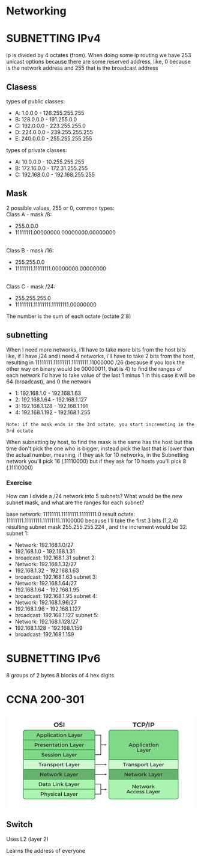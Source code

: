 # Networking

# SUBNETTING IPv4

ip is divided by 4 octates (from). When doing some ip routing we have 253 unicast options because there are some reserved address, like, 0 because is the network address and 255 that is the broadcast address

## Clasess
types of public classes:
 - A: 1.0.0.0 - 126.255.255.255
 - B: 128.0.0.0 - 191.255.0.0
 - C: 192.0.0.0 - 223.255.255.0
 - D: 224.0.0.0 - 239.255.255.255
 - E: 240.0.0.0 - 255.255.255.255

types of private classes:
 - A: 10.0.0.0 - 10.255.255.255
 - B: 172.16.0.0 - 172.31.255.255
 - C: 192.168.0.0 - 192.168.255.255

## Mask

2 possible values, 255 or 0, 
common types:
<br> Class A - mask /8:
- 255.0.0.0
- 11111111.00000000.00000000.00000000

<br> Class B - mask /16:
- 255.255.0.0
- 11111111.11111111.00000000.00000000

<br> Class C - mask /24:
- 255.255.255.0
- 11111111.11111111.11111111.00000000



The number is the sum of each octate (octate 2`8)

## subnetting
When I need more networks, i'll have to take more bits from the host bits
like, if I have /24 and i need 4 networks, i'll have to take 2 bits from the host, resulting in 11111111.11111111.11111111.11000000 /26 (because if you look the other way on binary would be 00000011, that is 4)
to find the ranges of each network I'd have to take value of the last 1 minus 1 in this case it will be 64 (broadcast), and 0 the network
 - 1: 192.168.1.0 - 192.168.1.63
 - 2: 192.168.1.64 - 192.168.1.127
 - 3: 192.168.1.128 - 192.168.1.191
 - 4: 192.168.1.192 - 192.168.1.255

 `Note: if the mask ends in the 3rd octate, you start incremeting in the 3rd octate`

When subnetting by host, to find the mask is the same has the host but this time don't pick the one who is bigger, instead pick the last that is lower than the actual number, meaning, if they ask for 10 networks, in the Subnetting network you'll pick 16 (.11110000) but if they ask for 10 hosts you'll pick 8 (.11110000)



### Exercise
How can I divide a /24 network into 5 subnets? What would be the new subnet mask, and what are the ranges for each subnet?

base network: 11111111.11111111.11111111.0
result octate: 11111111.11111111.11111111.11100000 because I'll take the first 3 bits (1,2,4)
resulting subnet mask 255.255.255.224 , and the increment would be 32: 
subnet 1:
 - Network: 192.168.1.0/27
 - 192.168.1.0 - 192.168.1.31
 - broadcast: 192.168.1.31
subnet 2:
 - Network: 192.168.1.32/27
 - 192.168.1.32 - 192.168.1.63
 - broadcast: 192.168.1.63
subnet 3:
 - Network: 192.168.1.64/27
 - 192.168.1.64 - 192.168.1.95
 - broadcast: 192.168.1.95
subnet 4:
 - Network: 192.168.1.96/27
 - 192.168.1.96 - 192.168.1.127
 - broadcast: 192.168.1.127
subnet 5:
 - Network: 192.168.1.128/27
 - 192.168.1.128 - 192.168.1.159
 - broadcast: 192.168.1.159

# SUBNETTING IPv6

8 groups of 2 bytes 
8 blocks of 4 hex digits

# CCNA 200-301

![osi-tcpip](README-images/OsiVTcp.png)

## Switch

Uses L2 (layer 2)

Learns the address of everyone



